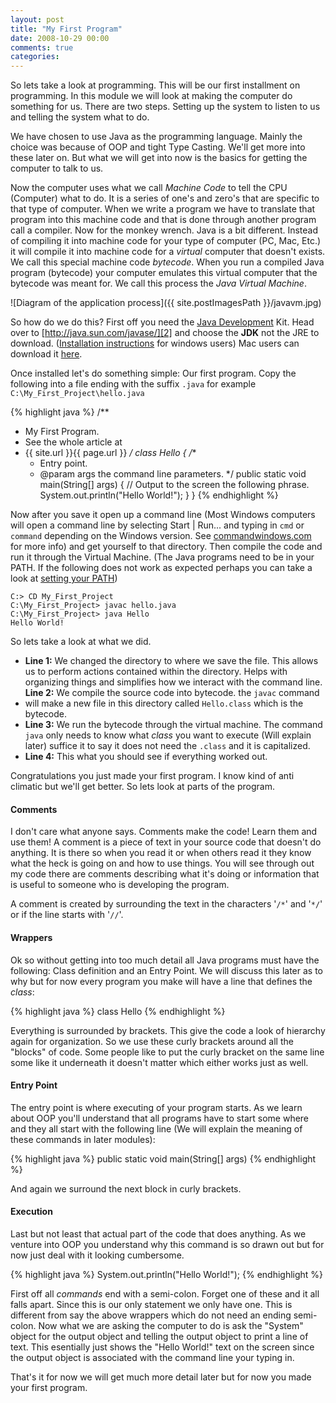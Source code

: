 ```yaml
--- 
layout: post
title: "My First Program"
date: 2008-10-29 00:00
comments: true
categories:
---
```

So lets take a look at programming. This will be our first installment on
programming. In this module we will look at making the computer do something
for us. There are two steps. Setting up the system to listen to us and telling
the system what to do.

We have chosen to use Java as the programming language. Mainly the choice was
because of OOP and tight Type Casting. We'll get more into these later on. But
what we will get into now is the basics for getting the computer to talk to
us.

Now the computer uses what we call _Machine Code_ to tell the CPU
(Computer) what to do. It is a series of one's and zero's that are specific to
that type of computer. When we write a program we have to translate that
program into this machine code and that is done through another program call a
compiler. Now for the monkey wrench. Java is a  bit different. Instead of
compiling it into machine code for your type of computer (PC, Mac, Etc.) it
will compile it into machine code for a _virtual_ computer that doesn't
exists. We call this special machine code _bytecode_. When you run a
compiled Java program (bytecode) your computer emulates this virtual computer
that the bytecode was meant for. We call this process the _Java Virtual
Machine_.

![Diagram of the application process]({{ site.postImagesPath }}/javavm.jpg)

So how do we do this? First off you need the [Java Development][1] Kit. Head
over to [http://java.sun.com/javase/][2] and choose the **JDK** not the JRE to
download. ([Installation instructions][3] for windows users) Mac users can
download it [here][4].

Once installed let's do something simple: Our first program. Copy the following
into a file ending with the suffix `.java` for example
`C:\My_First_Project\hello.java`

{% highlight java %}
/**
 * My First Program.
 * See the whole article at
 * {{ site.url }}{{ page.url }}
 */
class Hello
{
    /**
     * Entry point.
     * @param args the command line parameters.
     */
    public static void main(String[] args)
    {
        // Output to the screen the following phrase.
        System.out.println("Hello World!");
    }
}
{% endhighlight %}

Now after you save it open up a command line (Most Windows computers will open
a command line by selecting Start | Run... and typing in `cmd` or `command`
depending on the Windows version. See [commandwindows.com][5] for more info)
and get yourself to that directory. Then compile the code and run it through
the Virtual Machine. (The Java programs need to be in your PATH. If the
following does not work as expected perhaps you can take a look at [setting
your PATH][6])

    C:> CD My_First_Project
    C:\My_First_Project> javac hello.java
    C:\My_First_Project> java Hello
    Hello World!

So lets take a look at what we did.

- __Line 1:__ We changed the directory to where we save the file. This allows
  us to perform actions contained within the directory. Helps with organizing
  things and simplifies how we interact with the command line.
  __Line 2:__ We compile the source code into bytecode. the `javac` command
- will make a new file in this directory called `Hello.class` which is the
  bytecode.
- __Line 3:__ We run the bytecode through the virtual machine. The command
  `java` only needs to know what _class_ you want to execute (Will
  explain later) suffice it to say it does not need the `.class` and it is
  capitalized.
- __Line 4:__ This what you should see if everything worked out.

Congratulations you just made your first program. I know kind of anti climatic
but we'll get better. So lets look at parts of the program.

#### Comments

I don't care what anyone says. Comments make the code! Learn them and use them!
A comment is a piece of text in your source code that doesn't do anything. It
is there so when you read it or when others read it they know what the heck is
going on and how to use things. You will see through out my code there are
comments describing what it's doing or information that is useful to someone
who is developing the program.

A comment is created by surrounding the text in the characters '`/*`' and
'`*/`' or if the line starts with '`//`'.

#### Wrappers

Ok so without getting into too much detail all Java programs must have the
following: Class definition and an Entry Point. We will discuss this later as
to why but for now every program you make will have a line that defines the
_class_:

{% highlight java %}
class Hello
{% endhighlight %}

Everything is surrounded by brackets. This give the code a look of hierarchy
again for organization. So we use these curly brackets around all the "blocks"
of code. Some people like to put the curly bracket on the same line some like
it underneath it doesn't matter which either works just as well.

#### Entry Point

The entry point is where executing of your program starts. As we learn about
OOP you'll understand that all programs have to start some where and they all
start with the following line (We will explain the meaning of these commands in
later modules):

{% highlight java %}
public static void main(String[] args)
{% endhighlight %}

And again we surround the next block in curly brackets.

#### Execution

Last but not least that actual  part of the code that does anything. As we
venture into OOP you understand why this command is so drawn out but for now
just deal with it looking cumbersome.

{% highlight java %}
System.out.println("Hello World!");
{% endhighlight %}

First off all _commands_ end with a semi-colon. Forget one of these and it all
falls apart. Since this is our only statement we only have one. This is
different from say the above wrappers which do not need an ending semi-colon.
Now what we are asking the computer to do is ask the "System" object for the
output object and telling the output object to print a line of text. This
esentially just shows the "Hello World!" text on the screen since the output
object is associated with the command line your typing in.

That's it for now we will get much more detail later but for now you made your
first program.

[1]: http://en.wikipedia.org/wiki/Java_Development_Kit "Wikipedia entry for Java Development Kit"
[2]: http://java.sun.com/javase/ "Official download of JDK"
[3]: http://java.sun.com/javase/6/webnotes/install/jdk/install-windows.html "How to install the JDK on windows"
[4]: http://developer.apple.com/java/download/ "Java JDK Download"
[5]: http://commandwindows.com/command1.htm "Using the command line"
[6]: http://java.sun.com/javase/6/webnotes/install/jdk/install-windows.html#Environment "Setting up your evironment in windows"
